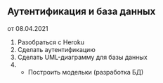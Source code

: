 ## Аутентификация и база данных
от 08.04.2021

1. Разобраться с Heroku
2. Сделать аутентификацию
3. Сделать UML-диаграмму для базы данных
4. * Построить модельки (разработка БД)
